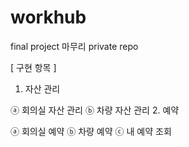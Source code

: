 # workhub
final project 마무리 private repo

[ 구현 항목 ]
1. 자산 관리

  ⓐ 회의실 자산 관리
  ⓑ 차량 자산 관리
2. 예약

  ⓐ 회의실 예약
  ⓑ 차량 예약
  ⓒ 내 예약 조회
